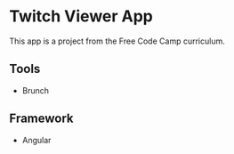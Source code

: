 # Twitch Viewer App

This app is a project from the Free Code Camp curriculum.

## Tools
* Brunch

## Framework
* Angular